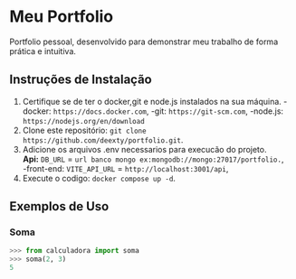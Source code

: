 # Meu Portfolio

Portfolio pessoal, desenvolvido para demonstrar meu trabalho de forma prática e intuitiva.

## Instruções de Instalação

1. Certifique se de ter o docker,git e node.js instalados na sua máquina.
        -docker: `https://docs.docker.com`,
        -git: `https://git-scm.com`,
        -node.js: `https://nodejs.org/en/download`
3. Clone este repositório: `git clone https://github.com/deexty/portfolio.git`.
4. Adicione os arquivos .env necessarios para execucão do projeto. </br>
        <strong>Api:</strong>
            `DB_URL` = `url banco mongo ex:mongodb://mongo:27017/portfolio.`,
           </br>
        -front-end:
            `VITE_API_URL` = `http://localhost:3001/api`,
6. Execute o codigo: `docker compose up -d`.
     
   

## Exemplos de Uso

### Soma
```python
>>> from calculadora import soma
>>> soma(2, 3)
5
